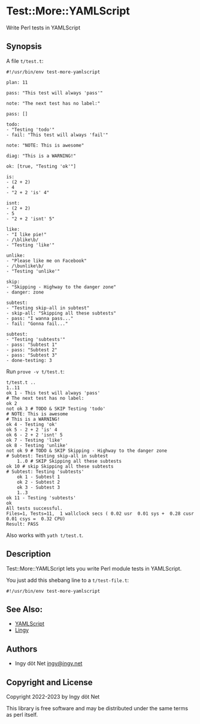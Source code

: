 Test::More::YAMLScript
======================

Write Perl tests in YAMLScript


## Synopsis

A file `t/test.t`:

```
#!/usr/bin/env test-more-yamlscript

plan: 11

pass: "This test will always 'pass'"

note: "The next test has no label:"

pass: []

todo:
- "Testing 'todo'"
- fail: "This test will always 'fail'"

note: "NOTE: This is awesome"

diag: "This is a WARNING!"

ok: [true, "Testing 'ok'"]

is:
- (2 + 2)
- 4
- "2 + 2 'is' 4"

isnt:
- (2 + 2)
- 5
- "2 + 2 'isnt' 5"

like:
- "I like pie!"
- /\blike\b/
- "Testing 'like'"

unlike:
- "Please like me on Facebook"
- /\bunlike\b/
- "Testing 'unlike'"

skip:
- "Skipping - Highway to the danger zone"
- danger: zone

subtest:
- "Testing skip-all in subtest"
- skip-all: "Skipping all these subtests"
- pass: "I wanna pass..."
- fail: "Gonna fail..."

subtest:
- "Testing 'subtests'"
- pass: "Subtest 1"
- pass: "Subtest 2"
- pass: "Subtest 3"
- done-testing: 3
```

Run `prove -v t/test.t`:
```
t/test.t ..
1..11
ok 1 - This test will always 'pass'
# The next test has no label:
ok 2
not ok 3 # TODO & SKIP Testing 'todo'
# NOTE: This is awesome
# This is a WARNING!
ok 4 - Testing 'ok'
ok 5 - 2 + 2 'is' 4
ok 6 - 2 + 2 'isnt' 5
ok 7 - Testing 'like'
ok 8 - Testing 'unlike'
not ok 9 # TODO & SKIP Skipping - Highway to the danger zone
# Subtest: Testing skip-all in subtest
    1..0 # SKIP Skipping all these subtests
ok 10 # skip Skipping all these subtests
# Subtest: Testing 'subtests'
    ok 1 - Subtest 1
    ok 2 - Subtest 2
    ok 3 - Subtest 3
    1..3
ok 11 - Testing 'subtests'
ok
All tests successful.
Files=1, Tests=11,  1 wallclock secs ( 0.02 usr  0.01 sys +  0.28 cusr  0.01 csys =  0.32 CPU)
Result: PASS
```

Also works with `yath t/test.t`.


## Description

Test::More::YAMLScript lets you write Perl module tests in YAMLScript.

You just add this shebang line to a `t/test-file.t`:
```
#!/usr/bin/env test-more-yamlscript
```


## See Also:

* [YAMLScript](https://metacpan.org/pod/Test::More::YAMLScript)
* [Lingy](https://metacpan.org/pod/Lingy)


## Authors

* Ingy döt Net <ingy@ingy.net>


## Copyright and License

Copyright 2022-2023 by Ingy döt Net

This library is free software and may be distributed under the same terms as
perl itself.
